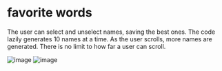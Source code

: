 # favorite words
 The user can select and unselect names, saving the best ones. The code lazily generates 10 names at a time. As the user scrolls, more names are generated. There is no limit to how far a user can scroll.
 
 ![image](https://user-images.githubusercontent.com/63197899/147784687-27a77aa1-3a4d-4246-b07a-98c185e64320.png) ![image](https://user-images.githubusercontent.com/63197899/147784599-56a91fba-80e2-467a-b846-9656880a9a0a.png)
